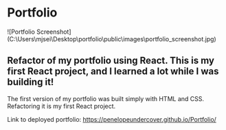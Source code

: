 # Portfolio
![Portfolio Screenshot] (C:\Users\mjsei\Desktop\portfolio\public\images\portfolio_screenshot.jpg)
## Refactor of my portfolio using React. This is my first React project, and I learned a lot while I was building it!
The first version of my portfolio was built simply with HTML and CSS. Refactoring it is my first React project.


Link to deployed portfolio:
https://penelopeundercover.github.io/Portfolio/
